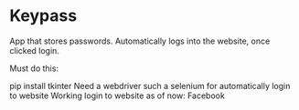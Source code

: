 # Keypass
App that stores passwords. Automatically logs into the website, once clicked login.


Must do this:

pip install tkinter
Need a webdriver such a selenium for automatically login to website
Working login to website as of now: Facebook


